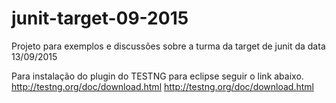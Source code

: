 # junit-target-09-2015
Projeto para exemplos e discussões sobre a turma da target de junit da data 13/09/2015

Para instalação do plugin do TESTNG para eclipse seguir o link abaixo.
http://testng.org/doc/download.html
<a>http://testng.org/doc/download.html</a>